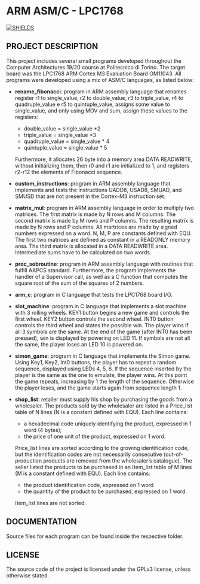 # ARM ASM/C - LPC1768
[![SHIELDS](https://img.shields.io/badge/development-completed-green)](https://shields.io/)

## PROJECT DESCRIPTION

This project includes several small programs developed throughout the Computer Architectures 19/20 course at Politecnico di Torino. The target board was the LPC1768 ARM Cortex M3 Evaluation Board OM11043. All programs were developed using a mix of ASM/C languages, as listed below:

* **rename_fibonacci**: program in ARM assembly language that renames register r1 to single_value, r2 to double_value, r3 to triple_value, r4 to quadruple_value e r5 to quintuple_value, assigns some value to single_value, and only using MOV and sum, assign these values to the registers:

   - double_value = single_value *2
   - triple_value = single_value *3
   - quadruple_value = single_value * 4
   - quintuple_value = single_value * 5

   Furthermore, it allocates 26 byte into a memory area DATA READWRITE, without initializing them, then r0 and r1 are initialized to 1, and registers r2-r12 the elements of
Fibonacci sequence.

* **custom_instructions**: program in ARM assembly language that implements and tests the instructions UADD8, USAD8, SMUAD, and SMUSD that are not present in the Cortex-M3 instruction set.

* **matrix_mul**: program in ARM assembly language in order to multiply two matrices. The first matrix is made by N rows and M columns. The second matrix is made by M rows and P columns. The resulting matrix is made by N rows and P columns. All martrices are made by signed numbers expressed on a word. N, M, P are constants defined with EQU. The first two matrices are defined as constant in a READONLY memory area. The third matrix is allocated in a DATA READWRITE area. Intermediate sums have to be calculated on two words.

* **proc_sobroutine**: program in ARM assembly language with routines that fulfill AAPCS standard. Furthermore, the program implements the handler of a Supervisor call, as well as a C function that computes the square root of the sum of the squares of 2 numbers.

* **arm_c**: program in C language that tests the LPC1768 board I/O.

* **slot_machine**: program in C language that implements a slot machine with 3 rolling wheels. KEY1 button begins a new game and controls the first wheel. KEY2 button controls the second wheel. INT0 button controls the third wheel and states the possible win. The player wins if all 3 symbols are the same. At the end of the game (after INT0 has been pressed), win is displayed by powering on LED 11. If symbols are not all the same, the player loses an LED 10 is powered on.

* **simon_game**: program in C language that implements the Simon game. Using Key1, Key2, Int0 buttons, the player has to repeat a random sequence, displayed using LEDs 4, 5, 6. If the sequence inserted by the player is the same as the one to emulate, the player wins. At this point the game repeats, increasing by 1 the length of the sequence. Otherwise the player loses, and the game starts again from sequence length 1.

* **shop_list**: retailer must supply his shop by purchasing the goods from a wholesaler. The products sold by the wholesaler are listed in a Price_list table of N lines (N is a constant defined with EQU). Each line contains:
   - a hexadecimal code uniquely identifying the product, expressed in 1 word (4 bytes);
   - the price of one unit of the product, expressed on 1 word.

   Price_list lines are sorted according to the growing identification code, but the identification codes are not necessarily consecutive (out-of-production products are removed from the wholesaler’s catalogue). The seller listed the products to be purchased in an Item_list table of M lines (M is a constant defined with EQU). Each line contains:

   - the product identification code, expressed on 1 word
   - the quantity of the product to be purchased, expressed on 1 word.

  Item_list lines are not sorted.
  
## DOCUMENTATION

Source files for each program can be found inside the respective folder.

## LICENSE

The source code of the project is licensed under the GPLv3 license, unless otherwise stated.  
